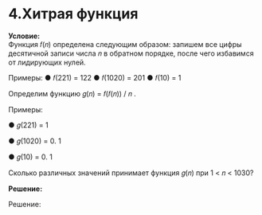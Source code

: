 # 4.Хитрая функция

**Условие:**  
Функция 𝑓(𝑛) определена следующим образом: запишем все цифры десятичной
записи числа 𝑛 в обратном порядке, после чего избавимся от лидирующих нулей.

Примеры:
● 𝑓(221) = 122
● 𝑓(1020) = 201
● 𝑓(10) = 1

Определим функцию 𝑔(𝑛) = 𝑓(𝑓(𝑛)) / 𝑛 .

Примеры:

● 𝑔(221) = 1

● 𝑔(1020) = 0. 1

● 𝑔(10) = 0. 1

Сколько различных значений принимает функция 𝑔(𝑛) при 1 < 𝑛 < 1030?

**Решение:**

Решение:


